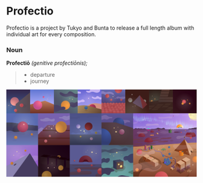 # Profectio
Profectio is a project by Tukyo and Bunta to release a full length album with individual art for every composition.

### Noun
**Profectiō** *(genitive profectiōnis);*
> - departure
> - journey

![](/images/compilation.png)